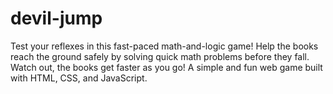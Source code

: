 # devil-jump
Test your reflexes in this fast-paced math-and-logic game! Help the books reach the ground safely by solving quick math problems before they fall. Watch out, the books get faster as you go! A simple and fun web game built with HTML, CSS, and JavaScript.
